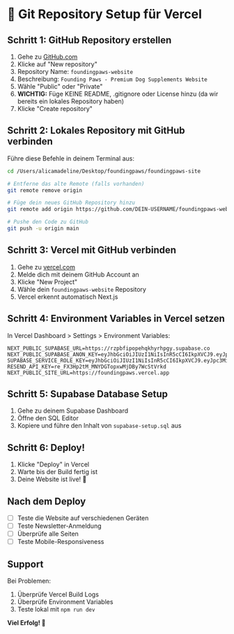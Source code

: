 # 🔧 Git Repository Setup für Vercel

## Schritt 1: GitHub Repository erstellen

1. Gehe zu [GitHub.com](https://github.com)
2. Klicke auf "New repository"
3. Repository Name: `foundingpaws-website`
4. Beschreibung: `Founding Paws - Premium Dog Supplements Website`
5. Wähle "Public" oder "Private"
6. **WICHTIG:** Füge KEINE README, .gitignore oder License hinzu (da wir bereits ein lokales Repository haben)
7. Klicke "Create repository"

## Schritt 2: Lokales Repository mit GitHub verbinden

Führe diese Befehle in deinem Terminal aus:

```bash
cd /Users/alicamadeline/Desktop/foundingpaws/foundingpaws-site

# Entferne das alte Remote (falls vorhanden)
git remote remove origin

# Füge dein neues GitHub Repository hinzu
git remote add origin https://github.com/DEIN-USERNAME/foundingpaws-website.git

# Pushe den Code zu GitHub
git push -u origin main
```

## Schritt 3: Vercel mit GitHub verbinden

1. Gehe zu [vercel.com](https://vercel.com)
2. Melde dich mit deinem GitHub Account an
3. Klicke "New Project"
4. Wähle dein `foundingpaws-website` Repository
5. Vercel erkennt automatisch Next.js

## Schritt 4: Environment Variables in Vercel setzen

In Vercel Dashboard > Settings > Environment Variables:

```
NEXT_PUBLIC_SUPABASE_URL=https://rzpbfipopehqkhyrhpgy.supabase.co
NEXT_PUBLIC_SUPABASE_ANON_KEY=eyJhbGciOiJIUzI1NiIsInR5cCI6IkpXVCJ9.eyJpc3MiOiJzdXBhYmFzZSIsInJlZiI6InJ6cGJmaXBvcGVocWtoeXJocGd5Iiwicm9sZSI6ImFub24iLCJpYXQiOjE3NTk1OTA0NTUsImV4cCI6MjA3NTE2NjQ1NX0.mjIrfCxE6xFRbYTvQ3ydcOqIyptR4agNdBWPPQ_kS9c
SUPABASE_SERVICE_ROLE_KEY=eyJhbGciOiJIUzI1NiIsInR5cCI6IkpXVCJ9.eyJpc3MiOiJzdXBhYmFzZSIsInJlZiI6InJ6cGJmaXBvcGVocWtoeXJocGd5Iiwicm9sZSI6InNlcnZpY2Vfcm9sZSIsImlhdCI6MTc1OTU5MDQ1NSwiZXhwIjoyMDc1MTY2NDU1fQ.MdxrYD7LjeXih0OZfVTS1Y1DLwEJlgakSDxTafxbVXc
RESEND_API_KEY=re_FX3Hp2tM_MNYDGTopxwMjDBy7WcStVrkd
NEXT_PUBLIC_SITE_URL=https://foundingpaws.vercel.app
```

## Schritt 5: Supabase Database Setup

1. Gehe zu deinem Supabase Dashboard
2. Öffne den SQL Editor
3. Kopiere und führe den Inhalt von `supabase-setup.sql` aus

## Schritt 6: Deploy!

1. Klicke "Deploy" in Vercel
2. Warte bis der Build fertig ist
3. Deine Website ist live! 🎉

## Nach dem Deploy

- [ ] Teste die Website auf verschiedenen Geräten
- [ ] Teste Newsletter-Anmeldung
- [ ] Überprüfe alle Seiten
- [ ] Teste Mobile-Responsiveness

## Support

Bei Problemen:
1. Überprüfe Vercel Build Logs
2. Überprüfe Environment Variables
3. Teste lokal mit `npm run dev`

**Viel Erfolg! 🚀**
